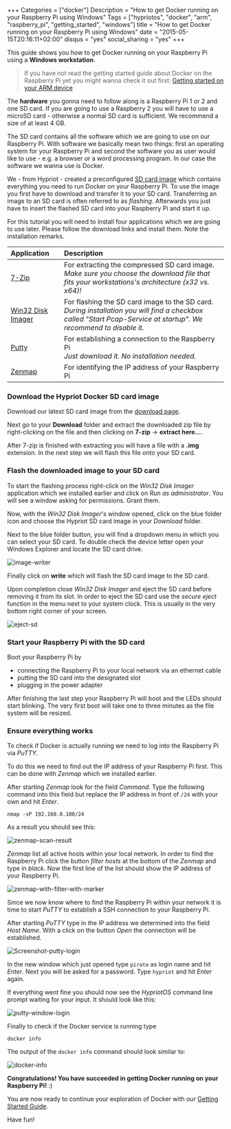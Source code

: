 +++
Categories = ["docker"]
Description = "How to get Docker running on your Raspberry Pi using Windows"
Tags = ["hypriotos", "docker", "arm", "raspberry_pi", "getting_started", "windows"]
title = "How to get Docker running on your Raspberry Pi using Windows"
date = "2015-05-15T20:16:11+02:00"
disqus = "yes"
social_sharing = "yes"
+++

This guide shows you how to get Docker running on your Raspberry Pi using a **Windows workstation**.  

> If you have not read the getting started guide about Docker on the Raspberry Pi yet you might wanna check it out first: [Getting started on your ARM device](/getting-started-with-docker-on-your-arm-device)

The **hardware** you gonna need to follow along is a Raspberry Pi 1 or 2 and one SD card.
If you are going to use a Raspberry 2 you will have to use a microSD card - otherwise a normal SD card is sufficient.
We recommend a size of at least 4 GB.

The SD card contains all the software which we are going to use on our Raspberry Pi.
With software we basically mean two things: first an operating system for your Raspberry Pi and second the software you as user would like to use - e.g. a browser or a word processing program.
In our case the software we wanna use is Docker.

We - from Hypriot - created a preconfigured [SD card image](http://blog.hypriot.com/downloads/) which contains everything you need to run Docker on your Raspberry Pi.
To use the image you first have to download and transfer it to your SD card. Transferring an image to an SD card is often referred to as *flashing*.
Afterwards you just have to insert the flashed SD card into your Raspberry Pi and start it up.


For this tutorial you will need to install four applications which we are going to use later. Please follow the download links and install them. Note the installation remarks.

| Application        | Description                                                                                        |
| :----------------- | :----------------------------------------------------------------------------------------------------|
| [7-Zip](http://www.7-zip.de)   | For extracting the compressed SD card image. </br> *Make sure you choose the download file that fits your workstations's architecture (x32 vs. x64)!* |
| [Win32 Disk Imager](http://sourceforge.net/projects/win32diskimager/)  | For flashing the SD card image to the SD card. </br> *During installation you will find a checkbox called "Start Pcap-Service at startup". We recommend to disable it.* |
| [Putty](http://the.earth.li/~sgtatham/putty/latest/x86/putty.exe)   | For establishing a connection to the Raspberry Pi </br> *Just download it. No installation needed.* |
| [Zenmap](http://sourceforge.net/projects/nmap.mirror/?source=typ_redirect)   | For identifying the IP address of your Raspberry Pi |


### Download the Hypriot Docker SD card image
Download our latest SD card image from the [download page](http://blog.hypriot.com/downloads/).

Next go to your **Download** folder and extract the downloaded zip file by right-clicking on the file and then clicking on **7-zip** -> **extract here...**.

After 7-zip is finished with extracting you will have a file with a **.img** extension.
In the next step we will flash this file onto your SD card.

### Flash the downloaded image to your SD card
To start the flashing process right-click on the *Win32 Disk Imager* application which we installed earlier and click on *Run as administrator*. You will see a window asking for permissions. Grant them.

Now, with the *Win32 Disk Imager*'s window opened, click on the blue folder icon and choose the Hypriot SD card image in your *Download* folder.

Next to the blue folder button, you will find a dropdown menu in which you can select your SD card.
To double check the device letter open your Windows Explorer and locate the SD card drive.

![image-writer](https://assets.hypriot.com/blog_post_getting-started/windows-screenies/image-writer-opened.png)

Finally click on **write** which will flash the SD card image to the SD card.

Upon completion close *Win32 Disk Imager* and eject the SD card before removing it from its slot.
In order to eject the SD card use the *secure eject* function in the menu next to your system clock.
This is usually in the very bottom right corner of your screen.

![eject-sd](https://assets.hypriot.com/blog_post_getting-started/windows-screenies/eject-sd-card.png)


### Start your Raspberry Pi with the SD card
Boot your Raspberry Pi by

  - connecting the Raspberry Pi to your local network via an ethernet cable
  - putting the SD card into the designated slot
  - plugging in the power adapter

After finishing the last step your Raspberry Pi will boot and the LEDs should start blinking.
The very first boot will take one to three minutes as the file system will be resized.

### Ensure everything works
To check if Docker is actually running we need to log into the Raspberry Pi via *PuTTY*.

To do this we need to find out the IP address of your Raspberry Pi first.
This can be done with *Zenmap* which we installed earlier.

After starting *Zenmap* look for the field *Command*.
Type the following command into this field but replace the IP address in front of `/24` with your own and hit *Enter*.

```
nmap -sP 192.168.0.100/24
```

As a result you should see this:

![zenmap-scan-result](https://assets.hypriot.com/blog_post_getting-started/windows-screenies/zenmap-scan-result.PNG)

*Zenmap* list all active hosts within your local network.
In order to find the Raspberry Pi click the button *filter hosts* at the bottom of the *Zenmap* and type in *black*.
Now the first line of the list should show the IP address of your Raspberry Pi.

![zenmap-with-filter-with-marker](https://assets.hypriot.com/blog_post_getting-started/windows-screenies/zenmap-with-filter-with-marker.png)

Since we now know where to find the Raspberry Pi within your network it is time to start *PuTTY* to establish a SSH connection to your Raspberry Pi.

After starting *PuTTY* type in the IP address we determined into the field *Host Name*. With a click on the button *Open* the connection will be established.

![Screenshot-putty-login](https://assets.hypriot.com/blog_post_getting-started/windows-screenies/putty-window-settings.png)

In the new window which just opened type `pirate` as login name and hit *Enter*. Next you will be asked for a password. Type `hypriot` and hit *Enter* again.

If everything went fine you should now see the *HypriotOS* command line prompt waiting for your input. It should look like this:

![putty-window-login](https://assets.hypriot.com/blog_post_getting-started/windows-screenies/putty-window-login.png)

Finally to check if the Docker service is running type

```
docker info
```

The output of the `docker info` command should look similar to:

![docker-info](https://assets.hypriot.com/blog_post_getting-started/windows-screenies/putty-window-docker-info.png)

**Congratulations! You have succeeded in getting Docker running on your Raspberry Pi!** :)

You are now ready to continue your exploration of Docker with our [Getting Started Guide](/getting-started-with-docker-on-your-arm-device#going-wild-with-docker-what-can-you-actually-do-with-it:397c66ef19f9f061b6711d2e296cb276).

Have fun!
